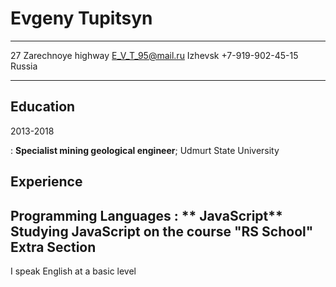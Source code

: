 Evgeny Tupitsyn
===============

----------------------       -----------------------
27 Zarechnoye highway               E_V_T_95@mail.ru
Izhevsk                             +7-919-902-45-15
Russia
----------------------       -----------------------

Education
---------

2013-2018

:   **Specialist mining geological engineer**; Udmurt State University

Experience
-----------
Programming Languages 
: ** JavaScript** Studying JavaScript on the course "RS School"
Extra Section
--------------
I speak English at a basic level


